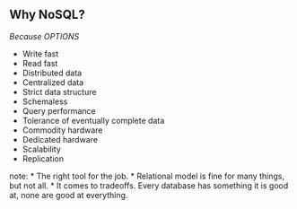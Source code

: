 ##  Why NoSQL?

*Because OPTIONS*

* Write fast
* Read fast
* Distributed data
* Centralized data
* Strict data structure
* Schemaless
* Query performance
* Tolerance of eventually complete data
* Commodity hardware
* Dedicated hardware
* Scalability
* Replication

note:
    * The right tool for the job.
    * Relational model is fine for many things, but not all.
    * It comes to tradeoffs. Every database has something it is good at, none are good at everything.

